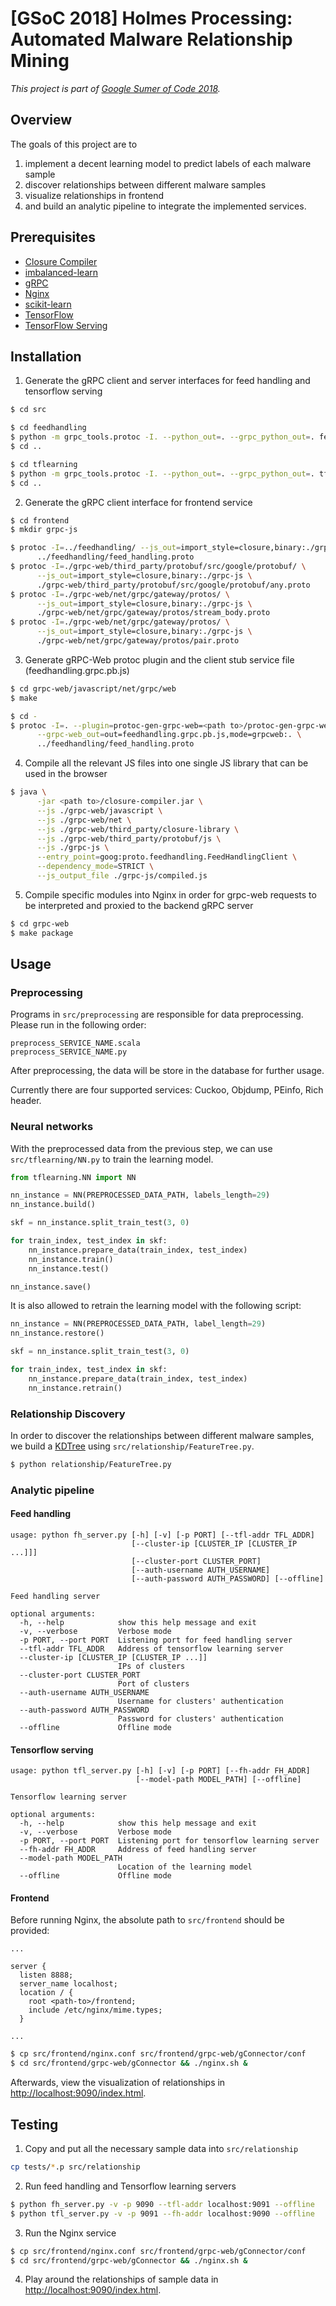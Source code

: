 # [GSoC 2018] Holmes Processing: Automated Malware Relationship Mining

*This project is part of [Google Sumer of Code 2018](https://summerofcode.withgoogle.com/projects/#5950627096559616).*

## Overview

The goals of this project are to 

1. implement a decent learning model to predict labels of each malware sample
2. discover relationships between different malware samples
3. visualize relationships in frontend
4. and build an analytic pipeline to integrate the implemented services.

## Prerequisites

- [Closure Compiler](https://developers.google.com/closure/compiler/)
- [imbalanced-learn](https://github.com/scikit-learn-contrib/imbalanced-learn/)
- [gRPC](https://grpc.io/)
- [Nginx](https://nginx.org/)
- [scikit-learn](http://scikit-learn.org/stable/)
- [TensorFlow](https://www.tensorflow.org/)
- [TensorFlow Serving](https://www.tensorflow.org/serving/)

## Installation

1. Generate the gRPC client and server interfaces for feed handling and tensorflow serving
```sh
$ cd src

$ cd feedhandling
$ python -m grpc_tools.protoc -I. --python_out=. --grpc_python_out=. feed_handling.proto
$ cd ..

$ cd tflearning
$ python -m grpc_tools.protoc -I. --python_out=. --grpc_python_out=. tf_learning.proto
$ cd ..
```
2. Generate the gRPC client interface for frontend service
```sh
$ cd frontend
$ mkdir grpc-js

$ protoc -I=../feedhandling/ --js_out=import_style=closure,binary:./grpc-js
      ../feedhandling/feed_handling.proto
$ protoc -I=./grpc-web/third_party/protobuf/src/google/protobuf/ \
      --js_out=import_style=closure,binary:./grpc-js \
      ./grpc-web/third_party/protobuf/src/google/protobuf/any.proto
$ protoc -I=./grpc-web/net/grpc/gateway/protos/ \
      --js_out=import_style=closure,binary:./grpc-js \
      ./grpc-web/net/grpc/gateway/protos/stream_body.proto
$ protoc -I=./grpc-web/net/grpc/gateway/protos/ \
      --js_out=import_style=closure,binary:./grpc-js \
      ./grpc-web/net/grpc/gateway/protos/pair.proto
```
3. Generate gRPC-Web protoc plugin and the client stub service file (feedhandling.grpc.pb.js)
```sh
$ cd grpc-web/javascript/net/grpc/web
$ make

$ cd -
$ protoc -I=. --plugin=protoc-gen-grpc-web=<path to>/protoc-gen-grpc-web \
      --grpc-web_out=out=feedhandling.grpc.pb.js,mode=grpcweb:. \
      ../feedhandling/feed_handling.proto
```
4. Compile all the relevant JS files into one single JS library that can be used in the browser
```sh
$ java \
      -jar <path to>/closure-compiler.jar \
      --js ./grpc-web/javascript \
      --js ./grpc-web/net \
      --js ./grpc-web/third_party/closure-library \
      --js ./grpc-web/third_party/protobuf/js \
      --js ./grpc-js \
      --entry_point=goog:proto.feedhandling.FeedHandlingClient \
      --dependency_mode=STRICT \
      --js_output_file ./grpc-js/compiled.js
```
5. Compile specific modules into Nginx in order for grpc-web requests to be interpreted and proxied to the backend gRPC server
```sh
$ cd grpc-web
$ make package
```

## Usage

### Preprocessing

Programs in `src/preprocessing` are responsible for data preprocessing. Please run in the following order:

```
preprocess_SERVICE_NAME.scala
preprocess_SERVICE_NAME.py
```

After preprocessing, the data will be store in the database for further usage.

Currently there are four supported services: Cuckoo, Objdump, PEinfo, Rich header.

### Neural networks

With the preprocessed data from the previous step, we can use `src/tflearning/NN.py` to train the learning model.

```python
from tflearning.NN import NN

nn_instance = NN(PREPROCESSED_DATA_PATH, labels_length=29)
nn_instance.build()

skf = nn_instance.split_train_test(3, 0)

for train_index, test_index in skf:
    nn_instance.prepare_data(train_index, test_index)
    nn_instance.train()
    nn_instance.test()

nn_instance.save()
```

It is also allowed to retrain the learning model with the following script:

```python
nn_instance = NN(PREPROCESSED_DATA_PATH, label_length=29)
nn_instance.restore()

skf = nn_instance.split_train_test(3, 0)

for train_index, test_index in skf:
    nn_instance.prepare_data(train_index, test_index)
    nn_instance.retrain()
```

### Relationship Discovery

In order to discover the relationships between different malware samples, we build a [KDTree](http://scikit-learn.org/stable/modules/generated/sklearn.neighbors.KDTree.html) using `src/relationship/FeatureTree.py`.

```sh
$ python relationship/FeatureTree.py
```

### Analytic pipeline

#### Feed handling

```
usage: python fh_server.py [-h] [-v] [-p PORT] [--tfl-addr TFL_ADDR]
                           [--cluster-ip [CLUSTER_IP [CLUSTER_IP ...]]]
                           [--cluster-port CLUSTER_PORT]
                           [--auth-username AUTH_USERNAME]
                           [--auth-password AUTH_PASSWORD] [--offline]

Feed handling server

optional arguments:
  -h, --help            show this help message and exit
  -v, --verbose         Verbose mode
  -p PORT, --port PORT  Listening port for feed handling server
  --tfl-addr TFL_ADDR   Address of tensorflow learning server
  --cluster-ip [CLUSTER_IP [CLUSTER_IP ...]]
                        IPs of clusters
  --cluster-port CLUSTER_PORT
                        Port of clusters
  --auth-username AUTH_USERNAME
                        Username for clusters' authentication
  --auth-password AUTH_PASSWORD
                        Password for clusters' authentication
  --offline             Offline mode
```

#### Tensorflow serving

```
usage: python tfl_server.py [-h] [-v] [-p PORT] [--fh-addr FH_ADDR]
                            [--model-path MODEL_PATH] [--offline]

Tensorflow learning server

optional arguments:
  -h, --help            show this help message and exit
  -v, --verbose         Verbose mode
  -p PORT, --port PORT  Listening port for tensorflow learning server
  --fh-addr FH_ADDR     Address of feed handling server
  --model-path MODEL_PATH
                        Location of the learning model
  --offline             Offline mode
```

#### Frontend

Before running Nginx, the absolute path to `src/frontend` should be provided:

```
...

server {
  listen 8888;
  server_name localhost;
  location / {
    root <path-to>/frontend;
    include /etc/nginx/mime.types;
  }

...
```

```sh
$ cp src/frontend/nginx.conf src/frontend/grpc-web/gConnector/conf
$ cd src/frontend/grpc-web/gConnector && ./nginx.sh &
```

Afterwards, view the visualization of relationships in <http://localhost:9090/index.html>.

## Testing

1. Copy and put all the necessary sample data into `src/relationship`

```sh
cp tests/*.p src/relationship
```

2. Run feed handling and Tensorflow learning servers

```sh
$ python fh_server.py -v -p 9090 --tfl-addr localhost:9091 --offline
$ python tfl_server.py -v -p 9091 --fh-addr localhost:9090 --offline
```

3. Run the Nginx service

```sh
$ cp src/frontend/nginx.conf src/frontend/grpc-web/gConnector/conf
$ cd src/frontend/grpc-web/gConnector && ./nginx.sh &
```

4. Play around the relationships of sample data in <http://localhost:9090/index.html>.
